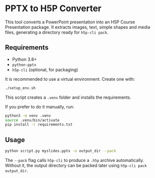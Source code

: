# PPTX to H5P Converter

This tool converts a PowerPoint presentation into an H5P Course Presentation package. It extracts images, text, simple shapes and media files, generating a directory ready for `h5p-cli pack`.

## Requirements
- Python 3.8+
- `python-pptx`
- `h5p-cli` (optional, for packaging)

It is recommended to use a virtual environment. Create one with:
```bash
./setup_env.sh
```
This script creates a `.venv` folder and installs the requirements.

If you prefer to do it manually, run:
```bash
python3 -m venv .venv
source .venv/bin/activate
pip install -r requirements.txt
```

## Usage
```bash
python script.py myslides.pptx -o output_dir --pack
```
The `--pack` flag calls `h5p-cli` to produce a `.h5p` archive automatically. Without it, the output directory can be packed later using `h5p-cli pack output_dir`.
